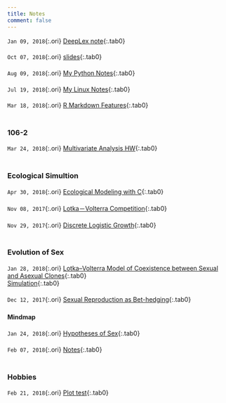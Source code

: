 ```yaml
---
title: Notes
comment: false
---
```


<!-- Jan. Feb. Mar. Apr. May Jun. Jul. Aug. Sep. Oct. Nov. Dec.  -->

<style>
    .tab1 { padding-left: 2em; }
    .tab2 { padding-left: 8em; }
    .tab0 { padding-left: 1em; }
    code.ori { 
      font-stretch: condensed;
      padding-left: 0px;
      font-size:0.88em; 
      background-color: rgba(51, 51, 51, 0);
      }
    p { 
        padding-bottom: 0.3em;
        padding-top: 0.1em;
        }
    ul { list-style-image: none;}
    h2 { padding-top: 1em; }
    h3 { padding-top: 1em; }
</style>

`Jan 09, 2018`{:.ori}  [DeepLex note](/Private/DeepLex/){:.tab0}

`Oct 07, 2018`{:.ori}  [slides](/slides/){:.tab0}

`Aug 09, 2018`{:.ori}  [My Python Notes](/notes/python_notes.html){:.tab0}

`Jul 19, 2018`{:.ori} [My Linux Notes](/notes/mylinux.html){:.tab0}

`Mar 18, 2018`{:.ori}  [R Markdown Features](/Rmd_ref){:.tab0}

### 106-2

`Mar 24, 2018`{:.ori} [Multivariate Analysis HW](/notes/106-2/multivariate/){:.tab0}



### Ecological Simultion

`Apr 30, 2018`{:.ori} [Ecological Modeling with C](/notes/106-2/Eco_model/){:.tab0}

`Nov 08, 2017`{:.ori} [Lotka－Volterra Competition](/notes/simulation/competition.html){:.tab0}

`Nov 29, 2017`{:.ori} [Discrete Logistic Growth](/notes/simulation/Discrete_Logistic.html){:.tab0}



### Evolution of Sex

`Jan 28, 2018`{:.ori} [Lotka–Volterra Model of Coexistence between Sexual and Asexual Clones](/notes/EvoSex/Doncaster_2002/LK.html){:.tab0}  
[Simulation](/notes/EvoSex/simulation/Rmd/model.html){:.tab0}

`Dec 12, 2017`{:.ori} [Sexual Reproduction as Bet-hedging](/notes/EvoSex/sexual_reproduction_bet_hedging/good_harsh_competition.html){:.tab0}


#### Mindmap

`Jan 24, 2018`{:.ori} [Hypotheses of Sex](/notes/EvoSex/thoughts/Hypothesis_of_Sex.html){:.tab0}

`Feb 07, 2018`{:.ori} [Notes](/notes/EvoSex/thoughts/Notes.html){:.tab0}


### Hobbies

`Feb 21, 2018`{:.ori} [Plot test](/notes/graphics/widget_test.html){:.tab0}

